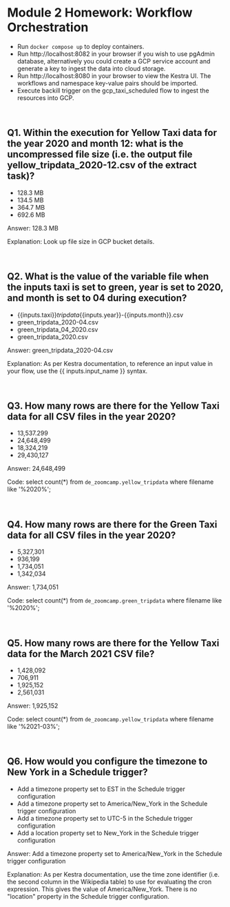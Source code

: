 # Module 2 Homework: Workflow Orchestration

* Run `docker compose up` to deploy containers.
* Run http://localhost:8082 in your browser if you wish to use pgAdmin database, alternatively you could create a GCP service account and generate a key to ingest the data into cloud storage.
* Run http://localhost:8080 in your browser to view the Kestra UI. The workflows and namespace key-value pairs should be imported.
* Execute backill trigger on the gcp_taxi_scheduled flow to ingest the resources into GCP.

<br>

## Q1. Within the execution for Yellow Taxi data for the year 2020 and month 12: what is the uncompressed file size (i.e. the output file yellow_tripdata_2020-12.csv of the extract task)?

* 128.3 MB
* 134.5 MB
* 364.7 MB
* 692.6 MB


Answer: 128.3 MB

Explanation: Look up file size in GCP bucket details. 

<br>

## Q2. What is the value of the variable file when the inputs taxi is set to green, year is set to 2020, and month is set to 04 during execution?


* {{inputs.taxi}}_tripdata_{{inputs.year}}-{{inputs.month}}.csv
* green_tripdata_2020-04.csv
* green_tripdata_04_2020.csv
* green_tripdata_2020.csv


Answer: green_tripdata_2020-04.csv

Explanation: As per Kestra documentation, to reference an input value in your flow, use the {{ inputs.input_name }} syntax.

<br>

## Q3. How many rows are there for the Yellow Taxi data for all CSV files in the year 2020?


* 13,537.299
* 24,648,499
* 18,324,219
* 29,430,127

Answer: 24,648,499

Code: select count(*) from `de_zoomcamp.yellow_tripdata` where filename like '%2020%';


<br>

## Q4. How many rows are there for the Green Taxi data for all CSV files in the year 2020?


* 5,327,301
* 936,199
* 1,734,051
* 1,342,034


Answer: 1,734,051

Code: select count(*) from `de_zoomcamp.green_tripdata` where filename like '%2020%';

<br>

## Q5. How many rows are there for the Yellow Taxi data for the March 2021 CSV file?

* 1,428,092
* 706,911
* 1,925,152
* 2,561,031


Answer: 1,925,152

Code: select count(*) from `de_zoomcamp.yellow_tripdata` where filename like '%2021-03%';


<br>

## Q6. How would you configure the timezone to New York in a Schedule trigger?


* Add a timezone property set to EST in the Schedule trigger configuration
* Add a timezone property set to America/New_York in the Schedule trigger configuration
* Add a timezone property set to UTC-5 in the Schedule trigger configuration
* Add a location property set to New_York in the Schedule trigger configuration


Answer: Add a timezone property set to America/New_York in the Schedule trigger configuration

Explanation: As per Kestra documentation, use the time zone identifier (i.e. the second column in the Wikipedia table) to use for evaluating the cron expression. This gives the value of America/New_York. There is no "location" property in the Schedule trigger configuration.
